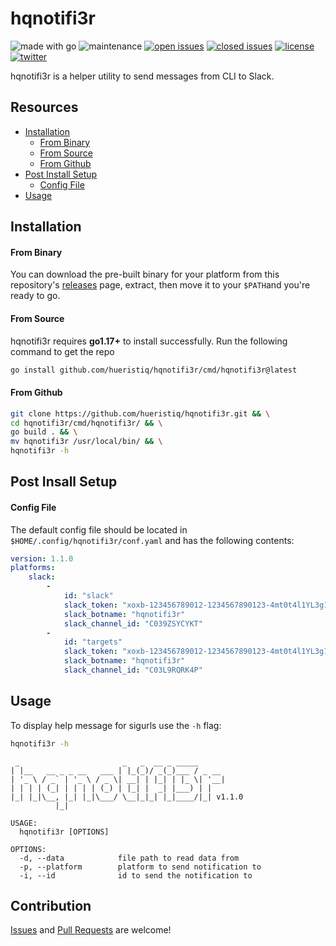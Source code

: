 # hqnotifi3r

![made with go](https://img.shields.io/badge/made%20with-Go-0040ff.svg) ![maintenance](https://img.shields.io/badge/maintained%3F-yes-0040ff.svg) [![open issues](https://img.shields.io/github/issues-raw/hueristiq/hqnotifi3r.svg?style=flat&color=0040ff)](https://github.com/hueristiq/hqnotifi3r/issues?q=is:issue+is:open) [![closed issues](https://img.shields.io/github/issues-closed-raw/hueristiq/hqnotifi3r.svg?style=flat&color=0040ff)](https://github.com/hueristiq/hqnotifi3r/issues?q=is:issue+is:closed) [![license](https://img.shields.io/badge/License-MIT-gray.svg?colorB=0040FF)](https://github.com/hueristiq/hqnotifi3r/blob/master/LICENSE) [![twitter](https://img.shields.io/badge/twitter-@itshueristiq-0040ff.svg)](https://twitter.com/itshueristiq)

hqnotifi3r is a helper utility to send messages from CLI to Slack.

## Resources

* [Installation](#installation)
	* [From Binary](#from-binary)
	* [From Source](#from-source)
	* [From Github](#from-github)
* [Post Install Setup](#post-install-setup)
	* [Config File](#config-file)
* [Usage](#usage)

## Installation

#### From Binary

You can download the pre-built binary for your platform from this repository's [releases](https://github.com/hueristiq/hqnotifi3r/releases/) page, extract, then move it to your `$PATH`and you're ready to go.

#### From Source

hqnotifi3r requires **go1.17+** to install successfully. Run the following command to get the repo

```bash
go install github.com/hueristiq/hqnotifi3r/cmd/hqnotifi3r@latest
```

#### From Github

```bash
git clone https://github.com/hueristiq/hqnotifi3r.git && \
cd hqnotifi3r/cmd/hqnotifi3r/ && \
go build . && \
mv hqnotifi3r /usr/local/bin/ && \
hqnotifi3r -h
```

## Post Insall Setup 

#### Config File

The default config file should be located in `$HOME/.config/hqnotifi3r/conf.yaml` and has the following contents:

```yaml
version: 1.1.0
platforms:
    slack:
        -
            id: "slack"
            slack_token: "xoxb-123456789012-1234567890123-4mt0t4l1YL3g1T5L4cK70k3N"
            slack_botname: "hqnotifi3r"
            slack_channel_id: "C039ZSYCYKT"
        -
            id: "targets"
            slack_token: "xoxb-123456789012-1234567890123-4mt0t4l1YL3g1T5L4cK70k3N"
            slack_botname: "hqnotifi3r"
            slack_channel_id: "C03L9RQRK4P"
```

## Usage

To display help message for sigurls use the `-h` flag:

```bash
hqnotifi3r -h
```

```
 _                       _   _  __ _ _____
| |__   __ _ _ __   ___ | |_(_)/ _(_)___ / _ __
| '_ \ / _` | '_ \ / _ \| __| | |_| | |_ \| '__|
| | | | (_| | | | | (_) | |_| |  _| |___) | |
|_| |_|\__, |_| |_|\___/ \__|_|_| |_|____/|_| v1.1.0
          |_|

USAGE:
  hqnotifi3r [OPTIONS]

OPTIONS:
  -d, --data            file path to read data from
  -p, --platform        platform to send notification to
  -i, --id              id to send the notification to
```

## Contribution

[Issues](https://github.com/hueristiq/hqnotifi3r/issues) and [Pull Requests](https://github.com/hueristiq/hqnotifi3r/pulls) are welcome!